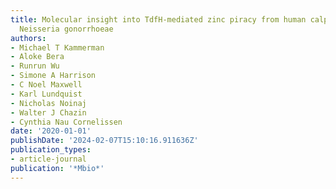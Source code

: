 ```yaml
---
title: Molecular insight into TdfH-mediated zinc piracy from human calprotectin by
  Neisseria gonorrhoeae
authors:
- Michael T Kammerman
- Aloke Bera
- Runrun Wu
- Simone A Harrison
- C Noel Maxwell
- Karl Lundquist
- Nicholas Noinaj
- Walter J Chazin
- Cynthia Nau Cornelissen
date: '2020-01-01'
publishDate: '2024-02-07T15:10:16.911636Z'
publication_types:
- article-journal
publication: '*Mbio*'
---
```

